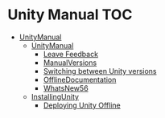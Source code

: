 Unity Manual TOC
================

 - [UnityManual](UnityManual)
	 - [UnityManual](UnityManual_1)
		 - [Leave Feedback](LeaveFeedback)
		 - [ManualVersions](ManualVersions)
		 - [Switching between Unity versions](SwitchingDocumentationVersions)
		 - [OfflineDocumentation](OfflineDocumentation)
		 - [WhatsNew56](WhatsNew56)
	 - [InstallingUnity](InstallingUnity)
		 - [Deploying Unity Offline](DeployingUnityOffline)

